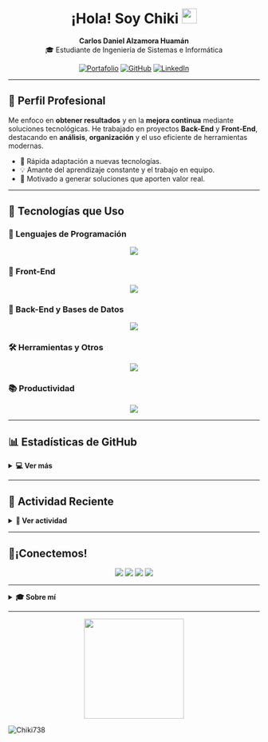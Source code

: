 <h1 align="center">
  ¡Hola! Soy <strong>Chiki</strong>
  <img src="https://media.giphy.com/media/hvRJCLFzcasrR4ia7z/giphy.gif" width="30">
</h1>

<p align="center">
  <strong>Carlos Daniel Alzamora Huamán</strong><br />
  🎓 Estudiante de Ingeniería de Sistemas e Informática
</p>

<p align="center">
  <a href="https://portafolio-react-vite.vercel.app/" target="_blank"><img src="https://img.icons8.com/bubbles/50/000000/web.png" alt="Portafolio"/></a>
  <a href="https://github.com/Chiki738" target="_blank"><img src="https://img.icons8.com/bubbles/50/000000/github.png" alt="GitHub"/></a>
  <a href="https://www.linkedin.com/in/carlos-alzamora/" target="_blank"><img src="https://img.icons8.com/bubbles/50/000000/linkedin.png" alt="LinkedIn"/></a>
</p>

---

## 💼 Perfil Profesional

Me enfoco en **obtener resultados** y en la **mejora continua** mediante soluciones tecnológicas. 
He trabajado en proyectos **Back-End** y **Front-End**, destacando en **análisis**, **organización** y el uso eficiente de herramientas modernas.

- 🚀 Rápida adaptación a nuevas tecnologías.
- 💡 Amante del aprendizaje constante y el trabajo en equipo.
- 🌟 Motivado a generar soluciones que aporten valor real.

---

## 🧰 Tecnologías que Uso

### 🔹 Lenguajes de Programación
<p align="center">
  <img src="https://skillicons.dev/icons?i=java,js,ts,php" />
</p>

### 🎨 Front-End
<p align="center">
  <img src="https://skillicons.dev/icons?i=html,css,react,angular,bootstrap,vite" />
</p>

### 🔧 Back-End y Bases de Datos
<p align="center">
  <img src="https://skillicons.dev/icons?i=spring,laravel,mysql,postgres,mongodb,supabase" />
</p>

### 🛠️ Herramientas y Otros
<p align="center">
  <img src="https://skillicons.dev/icons?i=git,github,postman,docker" />
</p>

### 📚 Productividad
<p align="center">
  <img src="https://skillicons.dev/icons?i=notion,obsidian" />
</p>

---

## 📊 Estadísticas de GitHub

<details>
  <summary><b>💻 Ver más</b></summary>
  <br/>
  <p align="center">
    <img src="https://github-readme-stats.vercel.app/api?username=Chiki738&show_icons=true&theme=algolia" height="180px"/>
    <img src="https://github-readme-stats.vercel.app/api/top-langs/?username=Chiki738&layout=compact&theme=algolia" height="180px"/>
  </p>
</details>

---

## 🚀 Actividad Reciente

<details>
  <summary><b>💪 Ver actividad</b></summary>
  <br/>
  <p align="center">
    <img src="https://activity-graph.herokuapp.com/graph?username=Chiki738&theme=react-dark" />
  </p>
</details>

---

## 🤝¡Conectemos!
<p align="center">
  <a href="https://portafolio-react-vite.vercel.app/" target="_blank"><img src="https://img.icons8.com/bubbles/50/000000/web.png" /></a>
  <a href="mailto:cuentadepruebadechiki@gmail.com"><img src="https://img.icons8.com/bubbles/50/000000/gmail.png" /></a>
  <a href="https://github.com/Chiki738"><img src="https://img.icons8.com/bubbles/50/000000/github.png" /></a>
  <a href="https://www.linkedin.com/in/carlos-alzamora/"><img src="https://img.icons8.com/bubbles/50/000000/linkedin.png" /></a>
</p>

<hr/>

<details>
  <summary><b>🎓 Sobre mí</b></summary>
  <br/>
  <p align="center">
    Soy un apasionado del desarrollo Full-Stack, orientado a resultados, en constante aprendizaje y con un fuerte interés en tecnologías modernas, productividad y eficiencia.
  </p>
  <p align="center">
    <img src="https://media.giphy.com/media/VgCDAzcKvsR6OM0uWg/giphy.gif" width="50" /> <b><i>Aprendiendo mientras avanzo y me esfuerzo</i></b> <img src="https://media.giphy.com/media/7j2hfyeVcDtf2/giphy.gif" width="50" />
  </p>
</details>

<hr>

<p align="center">
  <img src="https://github.com/thompsonemerson/thompsonemerson/raw/master/cover-thompson.png" height="200"/>
</p>

<!-- Visit counter -->
<p align="left">
  <img src="https://komarev.com/ghpvc/?username=Chiki738&label=Profile%20views&color=0e75b6&style=flat" alt="Chiki738" />
</p>
